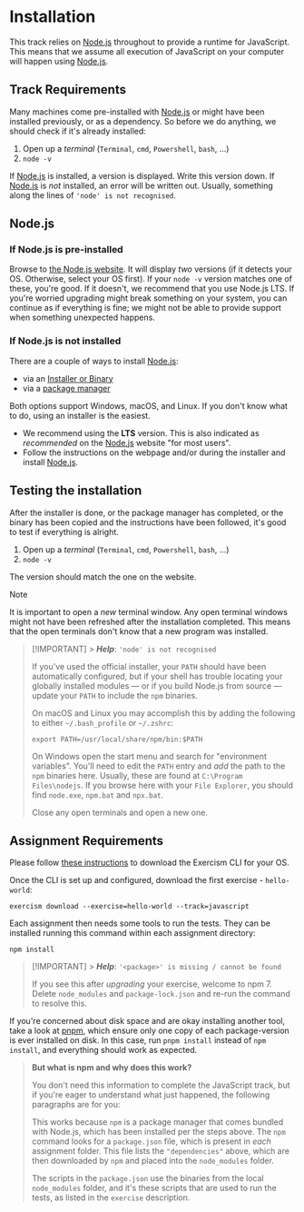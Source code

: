 # Installation

This track relies on [Node.js][web-nodejs] throughout to provide a runtime for JavaScript.
This means that we assume all execution of JavaScript on your computer will happen using [Node.js][web-nodejs].

## Track Requirements

Many machines come pre-installed with [Node.js][web-nodejs] or might have been installed previously, or as a dependency.
So before we do anything, we should check if it's already installed:

1. Open up a _terminal_ (`Terminal`, `cmd`, `Powershell`, `bash`, ...)
1. `node -v`

If [Node.js][web-nodejs] is installed, a version is displayed.
Write this version down.
If [Node.js][web-nodejs] is _not_ installed, an error will be written out.
Usually, something along the lines of `'node' is not recognised`.

## Node.js

### If Node.js is pre-installed

Browse to [the Node.js website][web-nodejs].
It will display _two_ versions (if it detects your OS. Otherwise, select your OS first).
If your `node -v` version matches one of these, you're good.
If it doesn't, we recommend that you use Node.js LTS.
If you're worried upgrading might break something on your system, you can continue as if everything is fine;
we might not be able to provide support when something unexpected happens.

### If Node.js is not installed

There are a couple of ways to install [Node.js][web-nodejs]:

- via an [Installer or Binary][web-nodejs-download]
- via a [package manager][web-nodejs-package]

Both options support Windows, macOS, and Linux. If you don't know what to do, using an installer is the easiest.

- We recommend using the **LTS** version. This is also indicated as _recommended_ on the [Node.js][web-nodejs] website "for most users".
- Follow the instructions on the webpage and/or during the installer and install [Node.js][web-nodejs].

## Testing the installation

After the installer is done, or the package manager has completed, or the binary has been copied and the instructions have been followed, it's good to test if everything is alright.

1. Open up a _terminal_ (`Terminal`, `cmd`, `Powershell`, `bash`, ...)
1. `node -v`

The version should match the one on the website.

> [!NOTE]
> It is important to open a _new_ terminal window.
> Any open terminal windows might not have been refreshed after the installation completed.
> This means that the open terminals don't know that a new program was installed.

> [!IMPORTANT] > _**Help**_: `'node' is not recognised`
>
> If you've used the official installer, your `PATH` should have been automatically configured, but if your shell has trouble locating your globally installed modules &mdash; or if you build Node.js from source &mdash; update your `PATH` to include the `npm` binaries.
>
> On macOS and Linux you may accomplish this by adding the following to either `~/.bash_profile` or `~/.zshrc`:
>
> ```shell
> export PATH=/usr/local/share/npm/bin:$PATH
> ```
>
> On Windows open the start menu and search for "environment variables".
> You'll need to edit the `PATH` entry and _add_ the path to the `npm` binaries here.
> Usually, these are found at `C:\Program Files\nodejs`.
> If you browse here with your `File Explorer`, you should find `node.exe`, `npm.bat` and `npx.bat`.
>
> Close any open terminals and open a new one.

## Assignment Requirements

Please follow [these instructions][cli-walkthrough] to download the Exercism CLI for your OS.

Once the CLI is set up and configured, download the first exercise - `hello-world`:

```shell
exercism download --exercise=hello-world --track=javascript
```

Each assignment then needs some tools to run the tests.
They can be installed running this command within each assignment directory:

```shell
npm install
```

> [!IMPORTANT] > _**Help**_: `'<package>' is missing / cannot be found`
>
> If you see this after _upgrading_ your exercise, welcome to npm 7.
> Delete `node_modules` and `package-lock.json` and re-run the command to resolve this.

If you're concerned about disk space and are okay installing another tool, take a look at [pnpm](https://pnpm.io/), which ensure only one copy of each package-version is ever installed on disk.
In this case, run `pnpm install` instead of `npm install`, and everything should work as expected.

> **But what is npm and why does this work?**
>
> You don't need this information to complete the JavaScript track, but if you're eager to understand what just happened, the following paragraphs are for you:
>
> This works because `npm` is a package manager that comes bundled with Node.js, which has been installed per the steps above.
> The `npm` command looks for a `package.json` file, which is present in _each_ assignment folder.
> This file lists the `"dependencies"` above, which are then downloaded by `npm` and placed into the `node_modules` folder.
>
> The scripts in the `package.json` use the binaries from the local `node_modules` folder, and it's these scripts that are used to run the tests, as listed in the `exercise` description.

[web-nodejs]: https://nodejs.org/
[web-nodejs-download]: https://nodejs.org/en/download/
[web-nodejs-package]: https://nodejs.org/en/download/package-manager/
[cli-walkthrough]: https://exercism.org/cli-walkthrough
